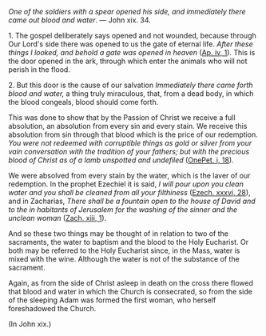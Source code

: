 
_One of the soldiers with a spear opened his side, and immediately there came out blood and water_. — John xix. 34.

1\. The gospel deliberately says opened and not wounded, because through Our Lord's side there was opened to us the gate of eternal life. _After these things I looked, and behold a gate was opened in heaven_ ([Ap. iv, 1](https://vulgata.online/bible/Ap.iv?ed=DR2&vfn=DR2.Ap.iv.1:vs)). This is the door opened in the ark, through which enter the animals who will not perish in the flood.

2\. But this door is the cause of our salvation _Immediately there came forth blood and water,_ a thing truly miraculous, that, from a dead body, in which the blood congeals, blood should come forth.

This was done to show that by the Passion of Christ we receive a full absolution, an absolution from every sin and every stain. We receive this absolution from sin through that blood which is the price of our redemption. _You were not redeemed with corruptible things as gold or silver from your vain conversation with the tradition of your fathers; but with the precious blood of Christ as of a lamb unspotted and undefiled_ ([OnePet. i, 18](https://vulgata.online/bible/OnePet.i?ed=DR2&vfn=DR2.OnePet.i.18:vs)).

We were absolved from every stain by the water, which is the laver of our redemption. In the prophet Ezechiel it is said, _I will pour upon you clean water and you shall be cleaned from all your filthiness_ ([Ezech. xxxvi, 28](https://vulgata.online/bible/Ezech.xxxvi?ed=DR2&vfn=DR2.Ezech.xxxvi.28:vs)), and in Zacharias, _There shall be a fountain open to the house of David and to the in habitants of Jerusalem for the washing of the sinner and the unclean woman_ ([Zach. xiii, 1](https://vulgata.online/bible/Zach.xiii?ed=DR2&vfn=DR2.Zach.xiii.1:vs)).

And so these two things may be thought of in relation to two of the sacraments, the water to baptism and the blood to the Holy Eucharist. Or both may be referred to the Holy Eucharist since, in the Mass, water is mixed with the wine. Although the water is not of the substance of the sacrament.

Again, as from the side of Christ asleep in death on the cross there flowed that blood and water in which the Church is consecrated, so from the side of the sleeping Adam was formed the first woman, who herself foreshadowed the Church.

(In John xix.)

